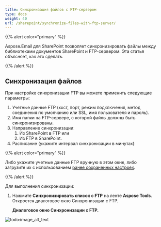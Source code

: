 ```yaml
---
title: Синхронизация файлов с FTP-сервером
type: docs
weight: 40
url: /sharepoint/synchronize-files-with-ftp-server/
---
```



{{% alert color="primary" %}} 

Aspose.Email для SharePoint позволяет синхронизировать файлы между библиотеками документов SharePoint и FTP-сервером. Эта статья объясняет, как это сделать.

{{% /alert %}} 
## **Синхронизация файлов**
При настройке синхронизации FTP вы можете применить следующие параметры:

1. Учетные данные FTP (хост, порт, режим подключения, метод соединения по умолчанию или SSL, имя пользователя и пароль).
1. Имя папки на FTP-сервере, с которой файлы должны быть синхронизированы.
1. Направление синхронизации: 
   1. Из SharePoint в FTP или
   1. Из FTP в SharePoint.
1. Расписание (укажите интервал синхронизации в минутах)

{{% alert color="primary" %}} 

Либо укажите учетные данные FTP вручную в этом окне, либо загрузите их с использованием [ранее сохраненных настроек](/email/sharepoint/ftp-settings/).

{{% /alert %}} 

Для выполнения синхронизации:

1. Нажмите **Синхронизировать список с FTP** на ленте **Aspose Tools**. Откроется диалоговое окно Синхронизации с FTP. 

   **Диалоговое окно Синхронизации с FTP.** 

![todo:image_alt_text](synchronize-files-with-ftp-server_1.png)